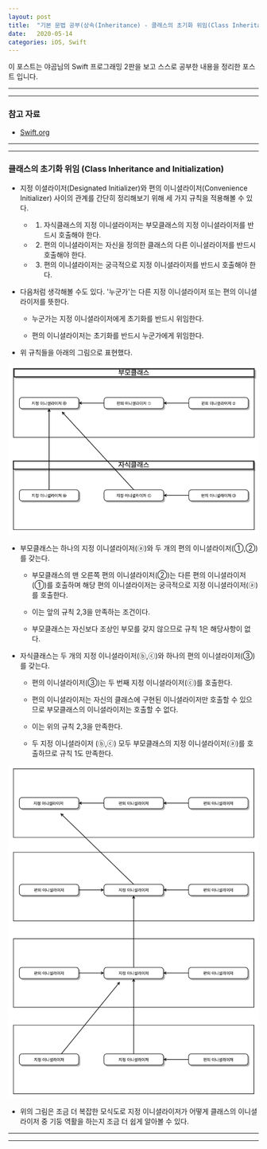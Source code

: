 ```yaml
---
layout: post
title:  "기본 문법 공부(상속(Inheritance) - 클래스의 초기화 위임(Class Inheritance and Initialization))"
date:   2020-05-14
categories: iOS, Swift
---
```


이 포스트는 야곰님의 Swift 프로그래밍 2판을 보고 스스로 공부한 내용을 정리한 포스트 입니다.

- - -
- - -

### 참고 자료

- [Swift.org](https://docs.swift.org/swift-book/LanguageGuide/Initialization.html)

- - -
- - -

### 클래스의 초기화 위임 (Class Inheritance and Initialization)

- 지정 이셜라이저(Designated Initializer)와 편의 이니셜라이저(Convenience Initializer) 사이의 관계를 간단히 정리해보기 위해 세 가지 규칙을 적용해볼 수 있다.

    - 1) 자식클래스의 지정 이니셜라이저는 부모클래스의 지정 이니셜라이저를 반드시 호출해야 한다.
    
    - 2) 편의 이니셜라이저는 자신을 정의한 클래스의 다른 이니셜라이저를 반드시 호출해야 한다.
    
    - 3) 편의 이니셜라이저는 궁극적으로 지정 이니셜라이저를 반드시 호출해야 한다.
    
- 다음처럼 생각해볼 수도 있다. '누군가'는 다른 지정 이니셜라이저 또는 편의 이니셜라이저를 뜻한다.

    - 누군가는 지정 이니셜라이저에게 초기화를 반드시 위임한다.
    
    - 편의 이니셜라이저는 초기화를 반드시 누군가에게 위임한다.
    
- 위 규칙들을 아래의 그림으로 표현했다.

<img width="1058" alt="ClassInheritanceAndInitialization-1" src="https://github.com/VincentGeranium/VincentGeranium.github.io/blob/master/assets/img/ClassInheritanceAndInitialization-1.png?raw=true" title="ClassInheritanceAndInitialization-1">

- 부모클래스는 하나의 지정 이니셜라이저(ⓐ)와 두 개의 편의 이니셜라이저(①,②)를 갖는다.

    - 부모클래스의 맨 오른쪽 편의 이니셜라이저(②)는 다른 편의 이니셜라이저(①)를 호출하며 해당 편의 이니셜라이저는 궁극적으로 지정 이니셜라이저(ⓐ)를 호출한다.
    
    - 이는 앞의 규칙 2,3을 만족하는 조건이다.
    
    - 부모클래스는 자신보다 조상인 부모를 갖지 않으므로 규칙 1은 해당사항이 없다.
    
- 자식클래스는 두 개의 지정 이니셜라이저(ⓑ,ⓒ)와 하나의 편의 이니셜라이저(③)를 갖는다.

    - 편의 이니셜라이저(③)는 두 번째 지정 이니셜라이저(ⓒ)를 호출한다.
    
    - 편의 이니셜라이저는 자신의 클래스에 구현된 이니셜라이저만 호출할 수 있으므로 부모클래스의 이니셜라이저는 호출할 수 없다.
    
    - 이는 위의 규칙 2,3을 만족한다.
    
    - 두 지정 이니셜라이저 (ⓑ,ⓒ) 모두 부모클래스의 지정 이니셜라이저(ⓐ)를 호출하므로 규칙 1도 만족한다.
    
<img width="1058" alt="ClassInheritanceAndInitialization-2" src="https://github.com/VincentGeranium/VincentGeranium.github.io/blob/master/assets/img/ClassInheritanceAndInitialization-2.png?raw=true" title="ClassInheritanceAndInitialization-2">

- 위의 그림은 조금 더 복잡한 모식도로 지정 이니셜라이저가 어떻게 클래스의 이니셜라이저 중 기둥 역활을 하는지 조금 더 쉽게 알아볼 수 있다.

- - -
- - -